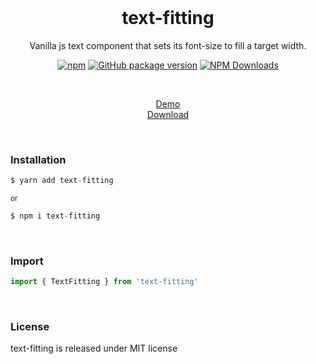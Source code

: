 <div align="center">
<br>

<h1>text-fitting</h1>
<p>Vanilla js text component that sets its font-size to fill a target width.</p>

[![npm](https://img.shields.io/npm/v/text-fitting.svg?colorB=brightgreen)](https://www.npmjs.com/package/text-fitting)
[![GitHub package version](https://img.shields.io/github/package-json/v/ux-ui-pro/text-fitting.svg)](https://github.com/ux-ui-pro/text-fitting)
[![NPM Downloads](https://img.shields.io/npm/dm/text-fitting.svg?style=flat)](https://www.npmjs.org/package/text-fitting)

<br>
<p>
  <a href="https://ux-ui-pro.github.io/text-fitting/dist/">Demo</a>
  <br>
  <a href="https://github.com/ux-ui-pro/text-fitting/releases/latest">Download</a>
</p>

</div>
<br>

### Installation
```javascript
$ yarn add text-fitting
```
<sup>or</sup>
```javascript
$ npm i text-fitting
```
<br>

### Import
```javascript
import { TextFitting } from 'text-fitting'
```
<br>

### License
text-fitting is released under MIT license